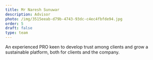 ```yaml
---
title: Mr Naresh Sunuwar
description: Advisor
photo: /img/3515eeab-d79b-4743-93dc-c4ec4fbfde94.jpg
order: 5
draft: false
type: team
---
```

An experienced PRO keen to develop trust among clients and grow a sustainable platform, both for clients and the company.